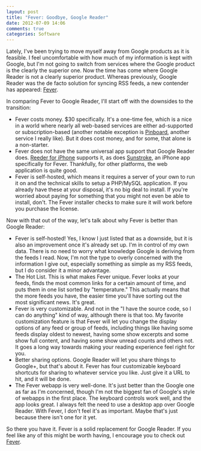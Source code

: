 ```yaml
---
layout: post
title: "Fever: Goodbye, Google Reader"
date: 2012-07-09 14:06
comments: true
categories: Software
---
```


Lately, I've been trying to move myself away from Google products as it is feasible. I feel uncomfortable with how much of my information is kept with Google, but I'm not going to switch from services where the Google product is the clearly the superior one. Now the time has come where Google Reader is not a clearly superior product. Whereas previously, Google Reader was the de facto solution for syncing RSS feeds, a new contender has appeared: [Fever][].

<!--more-->

In comparing Fever to Google Reader, I'll start off with the downsides to the transition:

* Fever costs money. $30 specifically. It's a one-time fee, which is a nice in a world where nearly all web-based services are either ad-supported or subscription-based (another notable exception is [Pinboard][], another service I really like). But it does cost money, and for some, that alone is a non-starter.
* Fever does not have the same universal app support that Google Reader does. [Reeder for iPhone][reeder] supports it, as does [Sunstroke][], an iPhone app specifically for Fever. Thankfully, for other platforms, the web application is quite good.
* Fever is self-hosted, which means it requires a server of your own to run it on and the technical skills to setup a PHP/MySQL application. If you already have these at your disposal, it's no big deal to install. If you're worried about paying for something that you might not even be able to install, don't. The Fever installer checks to make sure it will work before you purchase the license.

Now with that out of the way, let's talk about why Fever is better than Google Reader:

* Fever is self-hosted! Yes, I know I just listed that as a downside, but it is also an improvement once it's already set up. I'm in control of my own data. There is no need to worry what knowledge Google is deriving from the feeds I read. Now, I'm not the type to overly concerned with the information I give out, especially something as simple as my RSS feeds, but I do consider it a minor advantage.
* The Hot List. This is what makes Fever unique. Fever looks at your feeds, finds the most common links for a certain amount of time, and puts them in one list sorted by "temperature." This actually means that the more feeds you have, the easier time you'll have sorting out the most significant news. It's great.
* Fever is very customizable. And not in the "I have the source code, so I can do anything" kind of way, although there is that too. My favorite customization feature is that Fever will let you change the display options of any feed or group of feeds, including things like having some feeds display oldest to newest, having some show excerpts and some show full content, and having some show unread counts and others not. It goes a long way towards making your reading experience feel right for you.
* Better sharing options. Google Reader will let you share things to Google+, but that's about it. Fever has four customizable keyboard shortcuts for sharing to whatever service you like. Just give it a URL to hit, and it will be done.
* The Fever webapp is very well-done. It's just better than the Google one as far as I'm concerned, though I'm not the biggest fan of Google's style of webapps in the first place. The keyboard controls work well, and the app looks great. I always felt the need to use a desktop app over Google Reader. With Fever, I don't feel it's as important. Maybe that's just because there isn't one for it yet.

So there you have it. Fever is a solid replacement for Google Reader. If you feel like any of this might be worth having, I encourage you to check out [Fever][].

[fever]: http://feedafever.com
[reeder]: http://reederapp.com/iphone/
[sunstroke]: http://goneeast.com/sunstroke/
[pinboard]: http://pinboard.in/